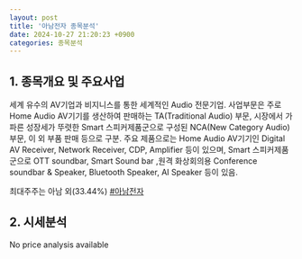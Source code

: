 ```yaml
---
layout: post
title: '아남전자 종목분석'
date: 2024-10-27 21:20:23 +0900
categories: 종목분석
---
```


## 1. 종목개요 및 주요사업

세계 유수의 AV기업과 비지니스를 통한 세계적인 Audio 전문기업. 사업부문은 주로 Home Audio AV기기를 생산하여 판매하는 TA(Traditional Audio) 부문, 시장에서 가파른 성장세가 뚜렷한 Smart 스피커제품군으로 구성된 NCA(New Category Audio) 부문, 이 외 부품 판매 등으로 구분. 주요 제품으로는 Home Audio AV기기인 Digital AV Receiver, Network Receiver, CDP, Amplifier 등이 있으며, Smart 스피커제품군으로 OTT soundbar, Smart Sound bar ,원격 화상회의용 Conference soundbar & Speaker, Bluetooth Speaker, AI Speaker 등이 있음.
 
최대주주는 아남 외(33.44%)
[#아남전자](#)

## 2. 시세분석

No price analysis available
